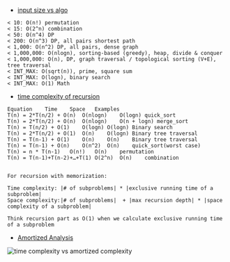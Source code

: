 * [input size vs algo](http://zxi.mytechroad.com/blog/sp/input-size-v-s-time-complexity/)

```
< 10: O(n!) permutation
< 15: O(2^n) combination
< 50: O(n^4) DP
< 200: O(n^3) DP, all pairs shortest path
< 1,000: O(n^2) DP, all pairs, dense graph
< 1,000,000: O(nlogn), sorting-based (greedy), heap, divide & conquer
< 1,000,000: O(n), DP, graph traversal / topological sorting (V+E), tree traversal
< INT_MAX: O(sqrt(n)), prime, square sum
< INT_MAX: O(logn), binary search
< INT_MAX: O(1) Math
```

* [time complexity of recursion](http://zxi.mytechroad.com/blog/sp/time-space-complexity-of-recursion-functions-sp4/)

```
Equation	Time	Space	Examples
T(n) = 2*T(n/2) + O(n)	O(nlogn)	O(logn)	quick_sort
T(n) = 2*T(n/2) + O(n)	O(nlogn)	O(n + logn)	merge_sort
T(n) = T(n/2) + O(1)	O(logn)	O(logn)	Binary search
T(n) = 2*T(n/2) + O(1)	O(n)	O(logn)	Binary tree traversal
T(n) = T(n-1) + O(1)	O(n)	O(n)	Binary tree traversal
T(n) = T(n-1) + O(n)	O(n^2)	O(n)	quick_sort(worst case)
T(n) = n * T(n-1)	O(n!)	O(n)	permutation
T(n) = T(n-1)+T(n-2)+…+T(1)	O(2^n)	O(n)	combination


For recursion with memorization:

Time complexity: |# of subproblems| * |exclusive running time of a subproblem|
Space complexity:|# of subproblems|  + |max recursion depth| * |space complexity of a subproblem|

Think recursion part as O(1) when we calculate exclusive running time of a subproblem
```

* [Amortized Analysis](https://zxi.mytechroad.com/blog/sp/amortized-analysis/) 

![time complexity vs amortized complexity](https://zxi.mytechroad.com/blog/wp-content/uploads/2018/09/sp7-1.png)
